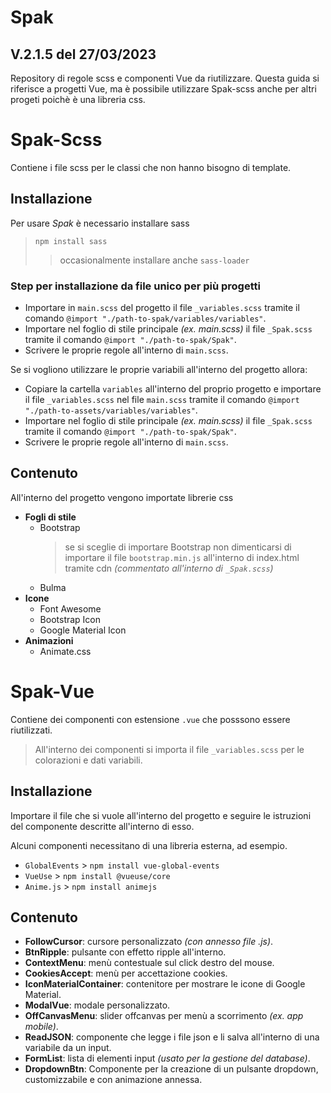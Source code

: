 # Spak 
## V.2.1.5 del 27/03/2023
Repository di regole scss e componenti Vue da riutilizzare.
Questa guida si riferisce a progetti Vue, ma è possibile utilizzare Spak-scss anche per altri progeti poichè è una libreria css.

# Spak-Scss
Contiene i file scss per le classi che non hanno bisogno di template.

## Installazione

Per usare *Spak* è necessario installare sass
> `npm install sass`
>> occasionalmente installare anche `sass-loader`

### Step per installazione da file unico per più progetti
- Importare in `main.scss` del progetto il file `_variables.scss` tramite il comando `@import "./path-to-spak/variables/variables"`.
- Importare nel foglio di stile principale *(ex. main.scss)* il file `_Spak.scss` tramite il comando `@import "./path-to-spak/Spak"`.
- Scrivere le proprie regole all'interno di `main.scss`.

Se si vogliono utilizzare le proprie variabili all'interno del progetto allora:
- Copiare la cartella `variables` all'interno del proprio progetto e importare il file `_variables.scss` nel file `main.scss` tramite il comando `@import "./path-to-assets/variables/variables"`.
- Importare nel foglio di stile principale *(ex. main.scss)* il file `_Spak.scss` tramite il comando `@import "./path-to-spak/Spak"`.
- Scrivere le proprie regole all'interno di `main.scss`.

## Contenuto

All'interno del progetto vengono importate librerie css
- **Fogli di stile**
  - Bootstrap
    > se si sceglie di importare Bootstrap non dimenticarsi di importare il file `bootstrap.min.js` all'interno di index.html tramite cdn *(commentato all'interno di `_Spak.scss`)*
  - Bulma
- **Icone**
  - Font Awesome
  - Bootstrap Icon
  - Google Material Icon
- **Animazioni**
  - Animate.css
  
# Spak-Vue
Contiene dei componenti con estensione `.vue` che posssono essere riutilizzati.
> All'interno dei componenti si importa il file `_variables.scss` per le colorazioni e dati variabili.

## Installazione 
Importare il file che si vuole all'interno del progetto e seguire le istruzioni del componente descritte all'interno di esso.

Alcuni componenti necessitano di una libreria esterna, ad esempio.
- `GlobalEvents` > `npm install vue-global-events`
- `VueUse` > `npm install @vueuse/core`
- `Anime.js` > `npm install animejs`


## Contenuto
- **FollowCursor**: cursore personalizzato *(con annesso file .js)*.
- **BtnRipple**: pulsante con effetto ripple all'interno.
- **ContextMenu**: menù contestuale sul click destro del mouse.
- **CookiesAccept**: menù per accettazione cookies.
- **IconMaterialContainer**: contenitore per mostrare le icone di Google Material.
- **ModalVue**: modale personalizzato.
- **OffCanvasMenu**: slider offcanvas per menù a scorrimento *(ex. app mobile)*.
- **ReadJSON**: componente che legge i file json e li salva all'interno di una variabile da un input.
- **FormList**: lista di elementi input *(usato per la gestione del database)*.
- **DropdownBtn**: Componente per la creazione di un pulsante dropdown, customizzabile e con animazione annessa.
  
